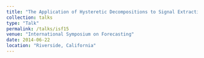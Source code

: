 ```yaml
---
title: "The Application of Hysteretic Decompositions to Signal Extraction"
collection: talks
type: "Talk"
permalink: /talks/isf15
venue: "International Symposium on Forecasting"
date: 2014-06-22
location: "Riverside, California"
---
```

